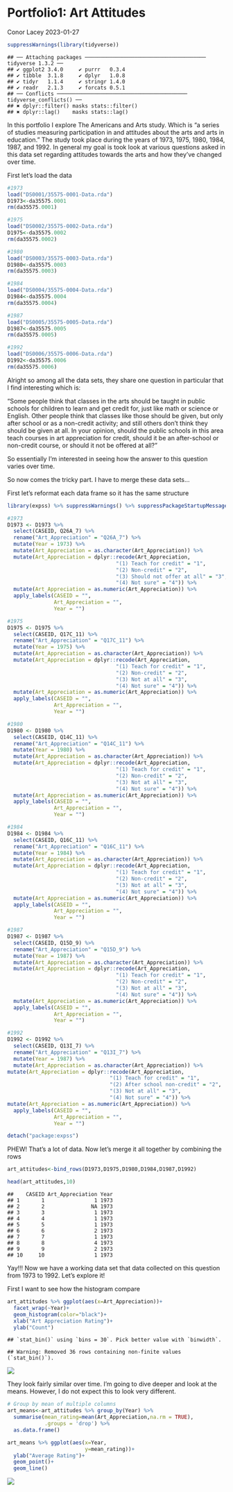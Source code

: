 Portfolio1: Art Attitudes
================
Conor Lacey
2023-01-27

``` r
suppressWarnings(library(tidyverse))
```

    ## ── Attaching packages ─────────────────────────────────────── tidyverse 1.3.2 ──
    ## ✔ ggplot2 3.4.0     ✔ purrr   0.3.4
    ## ✔ tibble  3.1.8     ✔ dplyr   1.0.8
    ## ✔ tidyr   1.1.4     ✔ stringr 1.4.0
    ## ✔ readr   2.1.3     ✔ forcats 0.5.1
    ## ── Conflicts ────────────────────────────────────────── tidyverse_conflicts() ──
    ## ✖ dplyr::filter() masks stats::filter()
    ## ✖ dplyr::lag()    masks stats::lag()

In this portfolio I explore The Americans and Arts study. Which is “a
series of studies measuring participation in and attitudes about the
arts and arts in education.” The study took place during the years of
1973, 1975, 1980, 1984, 1987, and 1992. In general my goal is took look
at various questions asked in this data set regarding attitudes towards
the arts and how they’ve changed over time.

First let’s load the data

``` r
#1973
load("DS0001/35575-0001-Data.rda")
D1973<-da35575.0001
rm(da35575.0001)

#1975
load("DS0002/35575-0002-Data.rda")
D1975<-da35575.0002
rm(da35575.0002)

#1980
load("DS0003/35575-0003-Data.rda")
D1980<-da35575.0003
rm(da35575.0003)

#1984
load("DS0004/35575-0004-Data.rda")
D1984<-da35575.0004
rm(da35575.0004)

#1987
load("DS0005/35575-0005-Data.rda")
D1987<-da35575.0005
rm(da35575.0005)

#1992
load("DS0006/35575-0006-Data.rda")
D1992<-da35575.0006
rm(da35575.0006)
```

Alright so among all the data sets, they share one question in
particular that I find interesting which is:

“Some people think that classes in the arts should be taught in public
schools for children to learn and get credit for, just like math or
science or English. Other people think that classes like those should be
given, but only after school or as a non-credit activity; and still
others don’t think they should be given at all. In your opinion, should
the public schools in this area teach courses in art appreciation for
credit, should it be an after-school or non-credit course, or should it
not be offered at all?”

So essentially I’m interested in seeing how the answer to this question
varies over time.

So now comes the tricky part. I have to merge these data sets…

First let’s reformat each data frame so it has the same structure

``` r
library(expss) %>% suppressWarnings() %>% suppressPackageStartupMessages()

#1973
D1973 <- D1973 %>%  
  select(CASEID, Q26A_7) %>%
  rename("Art_Appreciation" = "Q26A_7") %>%
  mutate(Year = 1973) %>% 
  mutate(Art_Appreciation = as.character(Art_Appreciation)) %>%
  mutate(Art_Appreciation = dplyr::recode(Art_Appreciation,
                                   "(1) Teach for credit" = "1",
                                   "(2) Non-credit" = "2",
                                   "(3) Should not offer at all" = "3",
                                   "(4) Not sure" = "4")) %>%
  mutate(Art_Appreciation = as.numeric(Art_Appreciation)) %>%
  apply_labels(CASEID = "",
               Art_Appreciation = "",
               Year = "")

#1975
D1975 <- D1975 %>%  
  select(CASEID, Q17C_11) %>%
  rename("Art_Appreciation" = "Q17C_11") %>%
  mutate(Year = 1975) %>% 
  mutate(Art_Appreciation = as.character(Art_Appreciation)) %>%
  mutate(Art_Appreciation = dplyr::recode(Art_Appreciation,
                                   "(1) Teach for credit" = "1",
                                   "(2) Non-credit" = "2",
                                   "(3) Not at all" = "3",
                                   "(4) Not sure" = "4")) %>%
  mutate(Art_Appreciation = as.numeric(Art_Appreciation)) %>%
  apply_labels(CASEID = "",
               Art_Appreciation = "",
               Year = "")

#1980
D1980 <- D1980 %>%  
  select(CASEID, Q14C_11) %>%
  rename("Art_Appreciation" = "Q14C_11") %>%
  mutate(Year = 1980) %>% 
  mutate(Art_Appreciation = as.character(Art_Appreciation)) %>%
  mutate(Art_Appreciation = dplyr::recode(Art_Appreciation,
                                   "(1) Teach for credit" = "1",
                                   "(2) Non-credit" = "2",
                                   "(3) Not at all" = "3",
                                   "(4) Not sure" = "4")) %>%
  mutate(Art_Appreciation = as.numeric(Art_Appreciation)) %>%
  apply_labels(CASEID = "",
               Art_Appreciation = "",
               Year = "")

#1984
D1984 <- D1984 %>%  
  select(CASEID, Q16C_11) %>%
  rename("Art_Appreciation" = "Q16C_11") %>%
  mutate(Year = 1984) %>% 
  mutate(Art_Appreciation = as.character(Art_Appreciation)) %>%
  mutate(Art_Appreciation = dplyr::recode(Art_Appreciation,
                                   "(1) Teach for credit" = "1",
                                   "(2) Non-credit" = "2",
                                   "(3) Not at all" = "3",
                                   "(4) Not sure" = "4")) %>%
  mutate(Art_Appreciation = as.numeric(Art_Appreciation)) %>%
  apply_labels(CASEID = "",
               Art_Appreciation = "",
               Year = "")

#1987
D1987 <- D1987 %>%  
  select(CASEID, Q15D_9) %>%
  rename("Art_Appreciation" = "Q15D_9") %>%
  mutate(Year = 1987) %>% 
  mutate(Art_Appreciation = as.character(Art_Appreciation)) %>%
  mutate(Art_Appreciation = dplyr::recode(Art_Appreciation,
                                   "(1) Teach for credit" = "1",
                                   "(2) Non-credit" = "2",
                                   "(3) Not at all" = "3",
                                   "(4) Not sure" = "4")) %>%
  mutate(Art_Appreciation = as.numeric(Art_Appreciation)) %>%
  apply_labels(CASEID = "",
               Art_Appreciation = "",
               Year = "")

#1992
D1992 <- D1992 %>%  
  select(CASEID, Q13I_7) %>%
  rename("Art_Appreciation" = "Q13I_7") %>%
  mutate(Year = 1987) %>% 
  mutate(Art_Appreciation = as.character(Art_Appreciation)) %>%
mutate(Art_Appreciation = dplyr::recode(Art_Appreciation,
                                 "(1) Teach for credit" = "1",
                                 "(2) After school non-credit" = "2",
                                 "(3) Not at all" = "3",
                                 "(4) Not sure" = "4")) %>%
mutate(Art_Appreciation = as.numeric(Art_Appreciation)) %>%
  apply_labels(CASEID = "",
               Art_Appreciation = "",
               Year = "")

detach("package:expss")
```

PHEW! That’s a lot of data. Now let’s merge it all together by combining
the rows

``` r
art_attitudes<-bind_rows(D1973,D1975,D1980,D1984,D1987,D1992)

head(art_attitudes,10)
```

    ##    CASEID Art_Appreciation Year
    ## 1       1                1 1973
    ## 2       2               NA 1973
    ## 3       3                1 1973
    ## 4       4                1 1973
    ## 5       5                1 1973
    ## 6       6                2 1973
    ## 7       7                1 1973
    ## 8       8                4 1973
    ## 9       9                2 1973
    ## 10     10                1 1973

Yay!!! Now we have a working data set that data collected on this
question from 1973 to 1992. Let’s explore it!

First I want to see how the histogram compare

``` r
art_attitudes %>% ggplot(aes(x=Art_Appreciation))+
  facet_wrap(~Year)+
  geom_histogram(color="black")+
  xlab("Art Appreciation Rating")+ 
  ylab("Count")
```

    ## `stat_bin()` using `bins = 30`. Pick better value with `binwidth`.

    ## Warning: Removed 36 rows containing non-finite values (`stat_bin()`).

![](Portfolio1_files/figure-gfm/art_attitudes-histograms-1.png)<!-- -->

They look fairly similar over time. I’m going to dive deeper and look at
the means. However, I do not expect this to look very different.

``` r
# Group by mean of multiple columns
art_means<-art_attitudes %>% group_by(Year) %>% 
  summarise(mean_rating=mean(Art_Appreciation,na.rm = TRUE),
            .groups = 'drop') %>%
  as.data.frame()

art_means %>% ggplot(aes(x=Year, 
                         y=mean_rating))+
  ylab("Average Rating")+
  geom_point()+
  geom_line()
```

![](Portfolio1_files/figure-gfm/art_attitudes-means-1.png)<!-- -->
